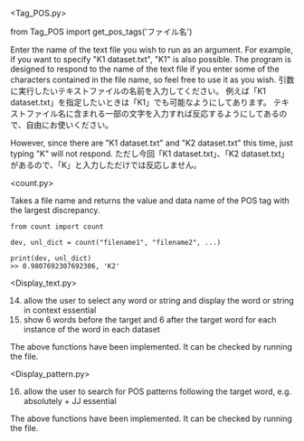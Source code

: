 <Tag_POS.py>

from Tag_POS import get_pos_tags('ファイル名')

Enter the name of the text file you wish to run as an argument.
For example, if you want to specify "K1 dataset.txt", "K1" is also possible.
The program is designed to respond to the name of the text file if you enter some of the characters contained in the file name, so feel free to use it as you wish.
引数に実行したいテキストファイルの名前を入力してください。
例えば「K1 dataset.txt」を指定したいときは「K1」でも可能なようにしてあります。
テキストファイル名に含まれる一部の文字を入力すれば反応するようにしてあるので、自由にお使いください。

However, since there are "K1 dataset.txt" and "K2 dataset.txt" this time, just typing "K" will not respond.
ただし今回「K1 dataset.txt」、「K2 dataset.txt」があるので、「K」と入力しただけでは反応しません。

<count.py>

Takes a file name and returns the value and data name of the POS tag with the largest discrepancy.
```
from count import count

dev, unl_dict = count("filename1", "filename2", ...)
```
```
print(dev, unl_dict)
>> 0.9807692307692306, 'K2'
```
<Display_text.py>

14. allow the user to select any word or string and display the word or string in context essential
15. show 6 words before the target and 6 after the target word for each instance of the word in each dataset

The above functions have been implemented.
It can be checked by running the file.

<Display_pattern.py>

16. allow the user to search for POS patterns following the target word, e.g. absolutely + JJ essential

The above functions have been implemented.
It can be checked by running the file.
